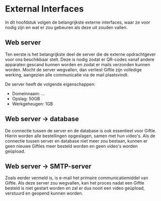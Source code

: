 # External Interfaces

In dit hoofdstuk volgen de belangrijkste externe interfaces, waar ze voor nodig zijn en wat er zou gebeuren als deze uit zouden vallen.

## Web server

Ten eerste is het belangrijkste deel de server die de externe opdrachtgever voor ons beschikbaar stelt. Deze is nodig zodat er QR-codes vanaf andere apparaten gescand kunnen worden en zodat er mails verzonden kunnen worden. Mocht de server wegvallen, dan verliest Giftle zijn volledige werking, aangezien alle communicatie via de mail plaatsvindt.

De server heeft de volgende eigenschappen:

- Domeinnaam: ...
- Opslag: 50GB
- Werkgeheugen: 1GB

## Web server -> database

De connectie tussen de server en de database is ook essentieel voor Giftle. Hierin worden alle bestellingen opgeslagen, samen met hun video's. Als de connectie tussen server en database niet meer zou bestaan, kunnen er geen nieuwe Giftles meer besteld worden en geen video's worden geüpload.

## Web server -> SMTP-server

Zoals eerder vermeld is, is e-mail het primaire communicatiemiddel van Giftle. Als deze server zou wegvallen, kan het proces nadat een Giftle besteld is niet gestart worden en zal er dus nooit een video geüpload, verstuurd en geopend kunnen worden.

<!--
The purpose of this section is to answer the following types of questions:

• What are the key external interfaces?
• Has each interface been thought about from a technical perspective?
• Has each interface been thought about from a non-technical perspective? – Who has ownership of the interface?
-->
